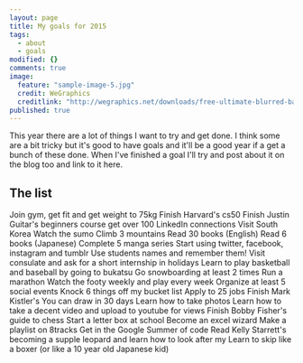 ```yaml
---
layout: page
title: My goals for 2015
tags: 
  - about
  - goals
modified: {}
comments: true
image: 
  feature: "sample-image-5.jpg"
  credit: WeGraphics
  creditlink: "http://wegraphics.net/downloads/free-ultimate-blurred-background-pack/"
published: true
---
```


This year there are a lot of things I want to try and get done. I think some are a bit tricky but it's good to have goals and it'll be a good year if a get a bunch of these done. When I've finished a goal I'll try and post about it on the blog too and link to it here.

## The list

Join gym, get fit and get weight to 75kg
Finish Harvard's cs50
Finish Justin Guitar's beginners course
get over 100 LinkedIn connections
Visit South Korea
Watch the sumo
Climb 3 mountains
Read 30 books (English)
Read 6 books (Japanese)
Complete 5 manga series
Start using twitter, facebook, instagram and tumblr
Use students names and remember them!
Visit consulate and ask for a short internship in holidays
Learn to play basketball and baseball by going to bukatsu
Go snowboarding at least 2 times
Run a marathon
Watch the footy weekly and play every week
Organize at least 5 social events
Knock 6 things off my bucket list
Apply to 25 jobs
Finish Mark Kistler's You can draw in 30 days
Learn how to take photos
Learn how to take a decent video and upload to youtube for views
Finish Bobby Fisher's guide to chess
Start a letter box at school
Become an excel wizard
Make a playlist on 8tracks
Get in the Google Summer of code
Read Kelly Starrett's becoming a supple leopard and learn how to look after my 
Learn to skip like a boxer (or like a 10 year old Japanese kid)
